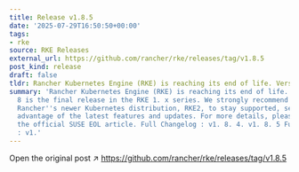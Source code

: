 ```yaml
---
title: Release v1.8.5
date: '2025-07-29T16:50:50+00:00'
tags:
- rke
source: RKE Releases
external_url: https://github.com/rancher/rke/releases/tag/v1.8.5
post_kind: release
draft: false
tldr: Rancher Kubernetes Engine (RKE) is reaching its end of life. Version 1.
summary: 'Rancher Kubernetes Engine (RKE) is reaching its end of life. Version 1.
  8 is the final release in the RKE 1. x series. We strongly recommend migrating to
  Rancher''s newer Kubernetes distribution, RKE2, to stay supported, secure, and take
  advantage of the latest features and updates. For more details, please refer to
  the official SUSE EOL article. Full Changelog : v1. 8. 4. v1. 8. 5 Full Changelog
  : v1.'
---
```

Open the original post ↗ https://github.com/rancher/rke/releases/tag/v1.8.5
